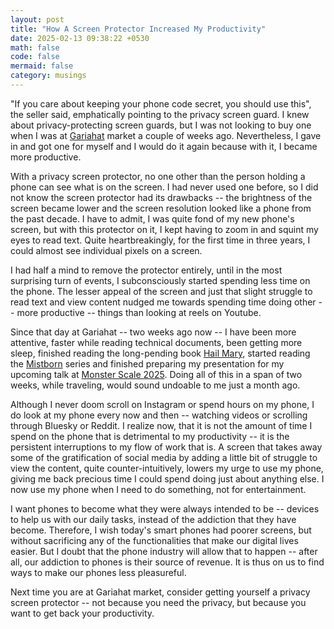 ```yaml
---
layout: post
title: "How A Screen Protector Increased My Productivity"
date: 2025-02-13 09:38:22 +0530
math: false
code: false
mermaid: false
category: musings
---
```

"If you care about keeping your phone code secret, you should use this", the seller said, emphatically pointing to the privacy screen guard. I knew about privacy-protecting screen guards, but I was not looking to buy one when I was at [Gariahat](https://www.tripadvisor.in/Attraction_Review-g304558-d6412735-Reviews-Gariahat_Market-Kolkata_Calcutta_Kolkata_District_West_Bengal.html) market a couple of weeks ago. Nevertheless, I gave in and got one for myself and I would do it again because with it, I became more productive.

With a privacy screen protector, no one other than the person holding a phone can see what is on the screen. I had never used one before, so I did not know the screen protector had its drawbacks -- the brightness of the screen became lower and the screen resolution looked like a phone from the past decade. I have to admit, I was quite fond of my new phone's screen, but with this protector on it, I kept having to zoom in and squint my eyes to read text. Quite heartbreakingly, for the first time in three years, I could almost see individual pixels on a screen. 

I had half a mind to remove the protector entirely, until in the most surprising turn of events, I subconsciously started spending less time on the phone. The lesser appeal of the screen and just that slight struggle to read text and view content nudged me towards spending time doing other -- more productive -- things than looking at reels on Youtube. 

Since that day at Gariahat -- two weeks ago now -- I have been more attentive, faster while reading technical documents, been getting more sleep, finished reading the long-pending book [Hail Mary](https://www.goodreads.com/review/list/149264531-mourjo-sen?utf8=✓&utf8=✓&shelf=read&title=mourjo-sen&sort=date_read&order=d), started reading the [Mistborn](https://www.goodreads.com/book/show/68428.Mistborn) series and finished preparing my presentation for my upcoming talk at [Monster Scale 2025](https://www.youtube.com/watch?v=al8Zp3sBYQM&list=PLSV-L4GsXwgn6rhNyjnLMLEtU4cNCPpdB&index=3). Doing all of this in a span of two weeks, while traveling, would sound undoable to me just a month ago.

Although I never doom scroll on Instagram or spend hours on my phone, I do look at my phone every now and then -- watching videos or scrolling through Bluesky or Reddit. I realize now, that it is not the amount of time I spend on the phone that is detrimental to my productivity -- it is the persistent interruptions to my flow of work that is. A screen that takes away some of the gratification of social media by adding a little bit of struggle to view the content, quite counter-intuitively, lowers my urge to use my phone, giving me back precious time I could spend doing just about anything else. I now use my phone when I need to do something, not for entertainment.

I want phones to become what they were always intended to be -- devices to help us with our daily tasks, instead of the addiction that they have become. Therefore, I wish today's smart phones had poorer screens, but without sacrificing any of the functionalities that make our digital lives easier. But I doubt that the phone industry will allow that to happen -- after all, our addiction to phones is their source of revenue. It is thus on us to find ways to make our phones less pleasureful.

Next time you are at Gariahat market, consider getting yourself a privacy screen protector -- not because you need the privacy, but because you want to get back your productivity.